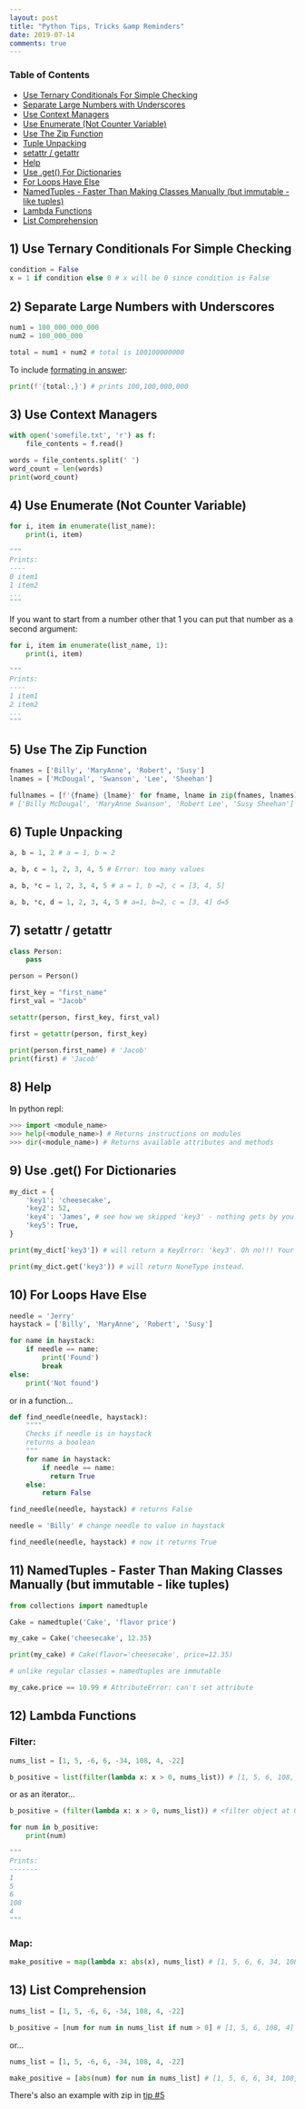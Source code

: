 ```yaml
---
layout: post
title: "Python Tips, Tricks &amp Reminders"
date: 2019-07-14
comments: true
---
```


### Table of Contents

 - [Use Ternary Conditionals For Simple Checking](#1-use-ternary-conditionals-for-simple-checking)
 - [Separate Large Numbers with Underscores](#2-separate-large-numbers-with-underscores)
 - [Use Context Managers](#3-use-context-managers)
 - [Use Enumerate (Not Counter Variable)](#4-use-enumerate-not-counter-variable)
 - [Use The Zip Function](#5-use-the-zip-function)
 - [Tuple Unpacking](#6-tuple-unpacking)
 - [setattr / getattr](#7-setattr--getattr)
 - [Help](#8-help)
 - [Use .get() For Dictionaries](#9-use-get-for-dictionaries)
 - [For Loops Have Else](#10-for-loops-have-else)
 - [NamedTuples - Faster Than Making Classes Manually (but immutable - like tuples)](#11-namedtuples---faster-than-making-classes-manually-but-immutable---like-tuples)
 - [Lambda Functions](#12-lambda-functions)
 - [List Comprehension](#13-list-comprehension)

## 1) Use Ternary Conditionals For Simple Checking

```python
condition = False
x = 1 if condition else 0 # x will be 0 since condition is False
```

## 2) Separate Large Numbers with Underscores

```python
num1 = 100_000_000_000
num2 = 100_000_000

total = num1 + num2 # total is 100100000000
```


To include [formating in answer](https://docs.python.org/3/library/string.html#format-examples):

```python
print(f'{total:,}') # prints 100,100,000,000
```

## 3) Use Context Managers

```python
with open('somefile.txt', 'r') as f:
    file_contents = f.read()

words = file_contents.split(' ')
word_count = len(words)
print(word_count)
```

## 4) Use Enumerate (Not Counter Variable)

```python
for i, item in enumerate(list_name):
    print(i, item)

"""
Prints:
----
0 item1
1 item2
...
"""
```

If you want to start from a number other that 1 you can put that number as a second argument:

```python
for i, item in enumerate(list_name, 1):
    print(i, item)

"""
Prints:
----
1 item1
2 item2
...
"""
```

## 5) Use The Zip Function

```python
fnames = ['Billy', 'MaryAnne', 'Robert', 'Susy']
lnames = ['McDougal', 'Swanson', 'Lee', 'Sheehan']

fullnames = [f'{fname} {lname}' for fname, lname in zip(fnames, lnames)] 
# ['Billy McDougal', 'MaryAnne Swanson', 'Robert Lee', 'Susy Sheehan']
```

## 6) Tuple Unpacking

```python
a, b = 1, 2 # a = 1, b = 2

a, b, c = 1, 2, 3, 4, 5 # Error: too many values

a, b, *c = 1, 2, 3, 4, 5 # a = 1, b =2, c = [3, 4, 5]

a, b, *c, d = 1, 2, 3, 4, 5 # a=1, b=2, c = [3, 4] d=5
```

## 7) setattr / getattr

```python
class Person:
    pass

person = Person()

first_key = "first_name"
first_val = "Jacob"

setattr(person, first_key, first_val)

first = getattr(person, first_key)

print(person.first_name) # 'Jacob'
print(first) # 'Jacob'

```

## 8) Help

In python repl:

```python
>>> import <module_name>
>>> help(<module_name>) # Returns instructions on modules
>>> dir(<module_name>) # Returns available attributes and methods
```

## 9) Use .get() For Dictionaries

```python
my_dict = {
    'key1': 'cheesecake',
    'key2': 52,
    'key4': 'James', # see how we skipped 'key3' - nothing gets by you!!!
    'key5': True,
}

print(my_dict['key3']) # will return a KeyError: 'key3'. Oh no!!! Your code has crashed!!

print(my_dict.get('key3')) # will return NoneType instead.
```

## 10) For Loops Have Else

```python
needle = 'Jerry'
haystack = ['Billy', 'MaryAnne', 'Robert', 'Susy']

for name in haystack:
    if needle == name:
        print('Found')
        break
else:
    print('Not found')
```

or in a function...

```python
def find_needle(needle, haystack):
    """"
    Checks if needle is in haystack
    returns a boolean
    """
    for name in haystack:
        if needle == name:
          return True
    else:
        return False

find_needle(needle, haystack) # returns False

needle = 'Billy' # change needle to value in haystack

find_needle(needle, haystack) # now it returns True
```

## 11) NamedTuples - Faster Than Making Classes Manually (but immutable - like tuples)

```python
from collections import namedtuple

Cake = namedtuple('Cake', 'flavor price')

my_cake = Cake('cheesecake', 12.35)

print(my_cake) # Cake(flavor='cheesecake', price=12.35)

# unlike regular classes = namedtuples are immutable

my_cake.price == 10.99 # AttributeError: can't set attribute

```

## 12) Lambda Functions

### Filter:

```python
nums_list = [1, 5, -6, 6, -34, 108, 4, -22]

b_positive = list(filter(lambda x: x > 0, nums_list)) # [1, 5, 6, 108, 4]
```

or as an iterator...

```python
b_positive = (filter(lambda x: x > 0, nums_list)) # <filter object at 0x7f900ee81fd0>

for num in b_positive:
    print(num)

"""
Prints:
-------
1
5
6
108
4
"""
```

### Map:

```python
make_positive = map(lambda x: abs(x), nums_list) # [1, 5, 6, 6, 34, 108, 4, 22]
```

## 13) List Comprehension

```python
nums_list = [1, 5, -6, 6, -34, 108, 4, -22]

b_positive = [num for num in nums_list if num > 0] # [1, 5, 6, 108, 4]
```

or... 

```python
nums_list = [1, 5, -6, 6, -34, 108, 4, -22]

make_positive = [abs(num) for num in nums_list] # [1, 5, 6, 6, 34, 108, 4, 22]
```
There's also an example with zip in [tip #5](#5-use-the-zip-function)
